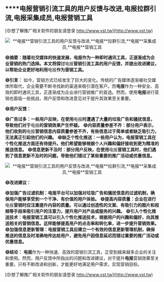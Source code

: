 ## ****电报**营销引流工具的用户反馈与改进,**电报**拉群引流,**电报**采集成员,**电报**营销工具**

[😍想了解推广相关软件的朋友请登录 http://www.vst.tw](http://www.vst.tw)

 <center><img src="https://vst.tw/MP4/tuiguang/png/5.png" alt="**电报**营销引流工具的用户反馈与改进,**电报**拉群引流,**电报**采集成员,**电报**营销工具"></center>

**😄摘要：随着社交媒体的快速发展，**电报**作为一种即时通讯工具，正逐渐成为企业营销的热门选择。本文将探讨**电报**营销引流工具的用户反馈，并提出改进建议，以帮助企业更好地利用**电报**作为营销工具。**

**😄引言：**
如今，营销方式已经发生了巨大的变化。传统的广告媒体逐渐被社交媒体所取代，企业需要不断寻找新的渠道来吸引潜在客户。而**电报**作为一种安全、高效的即时通讯工具，正逐渐成为企业进行营销推广的首选。然而，使用**电报**进行营销也面临一些挑战，用户反馈和改进意见对于提升其效果至关重要。

**😄用户反馈：**

**😄广告过多：一些用户反映，在使用**电报**时遭遇了大量的垃圾广告和骚扰信息，导致他们对于**电报**的营销效果产生怀疑。**
**😄内容质量参差不齐：部分用户表示，他们收到的**电报**营销信息内容质量参差不齐，有些信息过于简单或者缺乏吸引力，无法真正引起他们的兴趣。**
**😄缺乏个性化推送：一些用户认为，**电报**营销工具在个性化推送方面还有待提升。他们希望能够根据个人兴趣和偏好接收到更为精准的推送信息。**
**😄信息更新不及时：部分用户反映，在使用**电报**营销工具时，他们遇到了信息更新不及时的问题，导致他们错过了某些重要的推广活动或优惠信息。**

 <center><img src="https://vst.tw/MP4/tuiguang/png/6.png" alt="**电报**营销引流工具的用户反馈与改进,**电报**拉群引流,**电报**采集成员,**电报**营销工具"></center>

**😄改进建议：**

**😄加强广告过滤机制：**电报**平台可以加强对垃圾广告和骚扰信息的过滤机制，确保用户能够享受到一个干净、有价值的用户体验。**
**😄提高内容质量：企业在进行**电报**营销时应注重提升内容的质量。可以通过创造性的文案、有吸引力的图片和视频等手段来吸引用户的注意力，提升用户对产品或服务的兴趣。**
**😄引入个性化推送技术：**电报**营销工具可以引入个性化推送技术，根据用户的兴趣和偏好，向其推送相关的营销信息。这样能够提高用户的点击率和转化率，进一步提升营销效果。**
**😄加强信息更新管理：**电报**营销工具应建立一个有效的信息更新管理机制，确保推送的信息及时准确地传达给用户，避免用户因信息延迟而错过重要的推广活动或优惠信息。**

**😄结论：**
**电报**作为一种快速、高效的营销引流工具，正受到越来越多企业的关注和使用。然而，用户反馈中所指出的问题和改进建议，对于提升**电报**营销效果至关重要。只有不断改进和创新，才能更好地满足用户需求，实现营销目标。

[😍想了解推广相关软件的朋友请登录 http://www.vst.tw](http://www.vst.tw)



